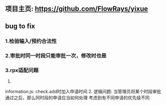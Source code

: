 ## 项目主页: https://github.com/FlowRays/yixue
## bug to fix
### 1.检验输入/预约合法性
### 2.审批时同一时段只能审批一次，修改时也是
### 3.rpx适配问题

1.
information.js:
  check.add时加入申请时间
2.
逻辑问题:
  当管理员将某个时段审批通过之后，那么同时段的申请应当如何处理
  考虑到有不同申请的优先级不同